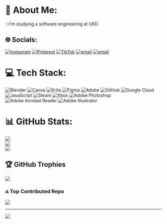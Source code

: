 # 💫 About Me:
✨I'm studying a software engineering at UKD


## 🌐 Socials:
[![Instagram](https://img.shields.io/badge/Instagram-%23E4405F.svg?logo=Instagram&logoColor=white)](https://instagram.com/katerynksh) [![Pinterest](https://img.shields.io/badge/Pinterest-%23E60023.svg?logo=Pinterest&logoColor=white)](https://pinterest.com/katerynksh) [![TikTok](https://img.shields.io/badge/TikTok-%23000000.svg?logo=TikTok&logoColor=white)](https://tiktok.com/@katerynksh) [![email](https://img.shields.io/badge/Email-D14836?logo=gmail&logoColor=white)](mailto:katerynasherepera@gmail.com) [![email](https://img.shields.io/badge/Email-D14836?logo=gmail&logoColor=white)](mailto:kateryna.s.sherepera@ukd.edu.ua) 

# 💻 Tech Stack:
![Blender](https://img.shields.io/badge/blender-%23F5792A.svg?style=for-the-badge&logo=blender&logoColor=white) ![Canva](https://img.shields.io/badge/Canva-%2300C4CC.svg?style=for-the-badge&logo=Canva&logoColor=white) ![Krita](https://img.shields.io/badge/Krita-203759?style=for-the-badge&logo=krita&logoColor=EEF37B) ![Figma](https://img.shields.io/badge/figma-%23F24E1E.svg?style=for-the-badge&logo=figma&logoColor=white) ![Adobe](https://img.shields.io/badge/adobe-%23FF0000.svg?style=for-the-badge&logo=adobe&logoColor=white) ![GitHub](https://img.shields.io/badge/github-%23121011.svg?style=for-the-badge&logo=github&logoColor=white) ![Google Cloud](https://img.shields.io/badge/GoogleCloud-%234285F4.svg?style=for-the-badge&logo=google-cloud&logoColor=white) ![JavaScript](https://img.shields.io/badge/javascript-%23323330.svg?style=for-the-badge&logo=javascript&logoColor=%23F7DF1E) ![Steam](https://img.shields.io/badge/steam-%23000000.svg?style=for-the-badge&logo=steam&logoColor=white) ![Xbox](https://img.shields.io/badge/xbox-%23107C10.svg?style=for-the-badge&logo=xbox&logoColor=white) ![Adobe Photoshop](https://img.shields.io/badge/adobe%20photoshop-%2331A8FF.svg?style=for-the-badge&logo=adobe%20photoshop&logoColor=white) ![Adobe Acrobat Reader](https://img.shields.io/badge/Adobe%20Acrobat%20Reader-EC1C24.svg?style=for-the-badge&logo=Adobe%20Acrobat%20Reader&logoColor=white) ![Adobe Illustrator](https://img.shields.io/badge/adobe%20illustrator-%23FF9A00.svg?style=for-the-badge&logo=adobe%20illustrator&logoColor=white)
# 📊 GitHub Stats:
![](https://github-readme-stats.vercel.app/api?username=katerynksh&theme=dracula&hide_border=true&include_all_commits=true&count_private=true)<br/>
![](https://nirzak-streak-stats.vercel.app/?user=katerynksh&theme=dracula&hide_border=true)<br/>
![](https://github-readme-stats.vercel.app/api/top-langs/?username=katerynksh&theme=dracula&hide_border=true&include_all_commits=true&count_private=true&layout=compact)

## 🏆 GitHub Trophies
![](https://github-profile-trophy.vercel.app/?username=katerynksh&theme=dracula&no-frame=true&no-bg=false&margin-w=4)

### 🔝 Top Contributed Repo
![](https://github-contributor-stats.vercel.app/api?username=katerynksh&limit=5&theme=dracula&combine_all_yearly_contributions=true)

---
[![](https://visitcount.itsvg.in/api?id=katerynksh&icon=9&color=10)](https://visitcount.itsvg.in)

<!-- Proudly created with GPRM ( https://gprm.itsvg.in ) -->
